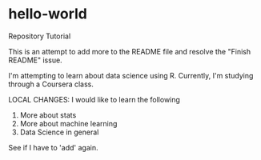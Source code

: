 # hello-world
Repository Tutorial

This is an attempt to add more to the README file and resolve the "Finish README" issue.

I'm attempting to learn about data science using R.  Currently, I'm studying through a Coursera class.  

LOCAL CHANGES: I would like to learn the following

1. More about stats
2. More about machine learning
3. Data Science in general

See if I have to 'add' again.
